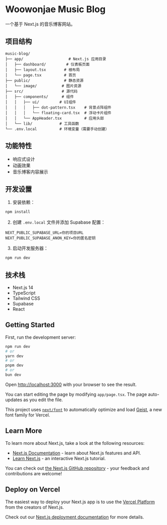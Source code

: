 # Woowonjae Music Blog

一个基于 Next.js 的音乐博客网站。

## 项目结构

```
music-blog/
├── app/                    # Next.js 应用目录
│   ├── dashboard/         # 仪表板页面
│   ├── layout.tsx        # 根布局
│   └── page.tsx          # 首页
├── public/               # 静态资源
│   └── image/           # 图片资源
├── src/                 # 源代码
│   ├── components/      # 组件
│   │   ├── ui/         # UI组件
│   │   │   ├── dot-pattern.tsx    # 背景点阵组件
│   │   │   └── floating-card.tsx  # 浮动卡片组件
│   │   └── AppHeader.tsx          # 应用头部
│   └── lib/            # 工具函数
└── .env.local          # 环境变量（需要手动创建）
```

## 功能特性

- 响应式设计
- 动画效果
- 音乐博客内容展示

## 开发设置

1. 安装依赖：
```bash
npm install
```

2. 创建 `.env.local` 文件并添加 Supabase 配置：
```
NEXT_PUBLIC_SUPABASE_URL=你的项目URL
NEXT_PUBLIC_SUPABASE_ANON_KEY=你的匿名密钥
```

3. 启动开发服务器：
```bash
npm run dev
```

## 技术栈

- Next.js 14
- TypeScript
- Tailwind CSS
- Supabase
- React

## Getting Started

First, run the development server:

```bash
npm run dev
# or
yarn dev
# or
pnpm dev
# or
bun dev
```

Open [http://localhost:3000](http://localhost:3000) with your browser to see the result.

You can start editing the page by modifying `app/page.tsx`. The page auto-updates as you edit the file.

This project uses [`next/font`](https://nextjs.org/docs/app/building-your-application/optimizing/fonts) to automatically optimize and load [Geist](https://vercel.com/font), a new font family for Vercel.

## Learn More

To learn more about Next.js, take a look at the following resources:

- [Next.js Documentation](https://nextjs.org/docs) - learn about Next.js features and API.
- [Learn Next.js](https://nextjs.org/learn) - an interactive Next.js tutorial.

You can check out [the Next.js GitHub repository](https://github.com/vercel/next.js) - your feedback and contributions are welcome!

## Deploy on Vercel

The easiest way to deploy your Next.js app is to use the [Vercel Platform](https://vercel.com/new?utm_medium=default-template&filter=next.js&utm_source=create-next-app&utm_campaign=create-next-app-readme) from the creators of Next.js.

Check out our [Next.js deployment documentation](https://nextjs.org/docs/app/building-your-application/deploying) for more details.

